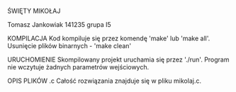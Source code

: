 ŚWIĘTY MIKOŁAJ

Tomasz Jankowiak
141235	grupa I5

KOMPILACJA
Kod kompiluje się przez komendę 'make' lub 'make all'.
Usunięcie plików binarnych - 'make clean'

URUCHOMIENIE 
Skompilowany projekt uruchamia się przez './run'. Program nie wczytuje żadnych
parametrów wejściowych.

OPIS PLIKÓW .c
Całość rozwiązania znajduje się w pliku mikolaj.c.
